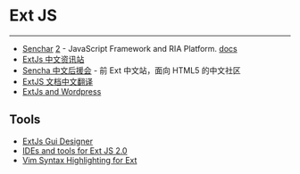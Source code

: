 
# Ext JS

----

* [Senchar](http://www.sencha.com/)
    [2](http://www.extjs.com/) - JavaScript Framework and RIA Platform.
    [docs](http://docs.extjs.com/)
* [ExtJs 中文资讯站](http://extjs.org.cn/)
* [Sencha 中文后援会](http://www.ajaxjs.com/) - 前 Ext 中文站，面向 HTML5 的中文社区
* [ExtJS 文档中文翻译](http://code.google.com/p/chineseext/)
* [ExtJs and Wordpress](http://extjswordpress.net/)

## Tools

* [ExtJs Gui Designer](http://www.projectspace.nl/)
* [IDEs and tools for Ext JS 2.0](http://jackslocum.com/blog/2008/02/07/ides-plugins-and-tools-for-extjs-20/)
* [Vim Syntax Highlighting for Ext](http://www.sencha.com/forum/showthread.php?75458-Vim-Syntax-Highlighting-for-Ext&p=363156)
